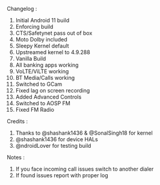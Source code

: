 Changelog :
1. Initial Android 11 build
2. Enforcing build
3. CTS/Safetynet pass out of box
4. Moto Dolby included
5. Sleepy Kernel default
6. Upstreamed kernel to 4.9.288
7. Vanilla Build
8. All banking apps working
9. VoLTE/ViLTE working
10. BT Media/Calls working
11. Switched to GCam
12. Fixed lag on screen recording
13. Added Advanced Controls
14. Switched to AOSP FM
15. Fixed FM Radio

Credits :
1. Thanks to @shashank1436 & @SonalSingh18 for kernel
2. @shashank1436 for device HALs
3. @ndroidLover for testing build

Notes :
1. If you face incoming call issues switch to another dialer
2. If found issues report with proper log
